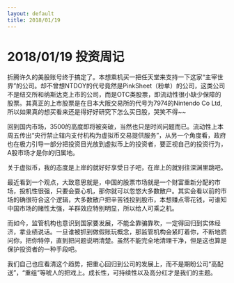 ```yaml
---
layout: default
title: 2018/01/19
---
```

2018/01/19 投资周记
==================
折腾许久的美股账号终于搞定了。本想乘机买一把任天堂来支持一下这家“主宰世界”的公司。却不曾想NTDOY的代号竟然是PinkSheet（粉单）的公司，这类公司不是纽交所和纳斯达克上市的公司，而是OTC类股票，即流动性很小缺少保障的股票。其真正的上市股票是在日本大阪交易所的代号为7974的Nintendo Co Ltd,所以如果真的想买看来还是得好好研究下怎么买日股，哭笑不得~~

回到国内市场，3500的高度即将被突破，当然也只是时间问题而已。流动性上本周五传出“央行禁止辖内支付机构为虚拟币交易提供服务”，从另一个角度看，政府也在极力引导一部分把投资目光放到虚拟币上的投资者，要正视自己的投资行为，A股市场才是你的归属地。

关于虚拟币，我的态度是上岸的就好好享受日子吧，在岸上的就别往深渊里跳吧。

最近看到一个观点，大致意思就是，中国的股票市场就是一个财富重新分配的市场，投机性很强，只要会耍心机，那你就可以忽悠大多数散户。其实会看以前的市场的确很符合这个逻辑，大多数散户把辛苦钱投到股市，本想赚点零花钱，可谁知中国市场的赌性太强，羊群效应特别明显，所以给人可乘之机。

而如今，监管机构也意识到国家要发展，不能全靠骗靠吹，一定得回归到实体经济，拿业绩说话。一旦谁被抓到做假账玩概念，那监管机构会紧盯着你，不断地质问你，把你特停，直到把问题说明清楚。虽然不能完全地清理干净，但是这也算是保护投资者的一种手段吧。

我们自己也应看清这个趋势，把重心回归到公司的发展上，而不是期盼公司“高配送”，“重组”等唬人的把戏上。成长性，可持续性以及高分红才是我们的主题。
